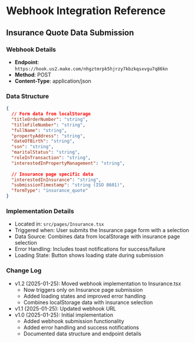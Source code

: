 # Webhook Integration Reference

## Insurance Quote Data Submission

### Webhook Details
- **Endpoint**: `https://hook.us2.make.com/nhgztmrpk5hjrzy7kbzkqsxvgu7q86kn`
- **Method**: POST
- **Content-Type**: application/json

### Data Structure
```json
{
  // Form data from localStorage
  "titleOrderNumber": "string",
  "titleFileNumber": "string",
  "fullName": "string",
  "propertyAddress": "string",
  "dateOfBirth": "string",
  "ssn": "string",
  "maritalStatus": "string",
  "roleInTransaction": "string",
  "interestedInPropertyManagement": "string",
  
  // Insurance page specific data
  "interestedInInsurance": "string",
  "submissionTimestamp": "string (ISO 8601)",
  "formType": "insurance_quote"
}
```

### Implementation Details
- Located in: `src/pages/Insurance.tsx`
- Triggered when: User submits the Insurance page form with a selection
- Data Source: Combines data from localStorage with insurance page selection
- Error Handling: Includes toast notifications for success/failure
- Loading State: Button shows loading state during submission

### Change Log
- v1.2 (2025-01-25): Moved webhook implementation to Insurance.tsx
  - Now triggers only on Insurance page submission
  - Added loading states and improved error handling
  - Combines localStorage data with insurance selection
- v1.1 (2025-01-25): Updated webhook URL
- v1.0 (2025-01-25): Initial implementation
  - Added webhook submission functionality
  - Added error handling and success notifications
  - Documented data structure and endpoint details
